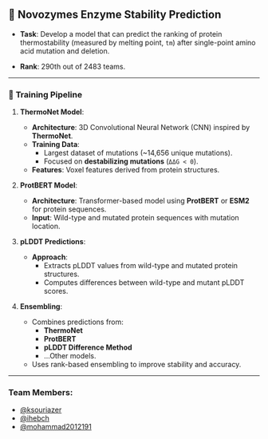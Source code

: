 ## 📝 **Novozymes Enzyme Stability Prediction**

- **Task**: Develop a model that can predict the ranking of protein thermostability (measured by melting point, `tm`) after single-point amino acid mutation and deletion.

- **Rank**: 290th out of 2483 teams.

---

### 📂 **Training Pipeline**

1. **ThermoNet Model**:
   - **Architecture**: 3D Convolutional Neural Network (CNN) inspired by **ThermoNet**.
   - **Training Data**: 
     - Largest dataset of mutations (~14,656 unique mutations).
     - Focused on **destabilizing mutations** (`ΔΔG < 0`).
   - **Features**: Voxel features derived from protein structures.

2. **ProtBERT Model**:
   - **Architecture**: Transformer-based model using **ProtBERT** or **ESM2** for protein sequences.
   - **Input**: Wild-type and mutated protein sequences with mutation location.

3. **pLDDT Predictions**:
   - **Approach**:
     - Extracts pLDDT values from wild-type and mutated protein structures.
     - Computes differences between wild-type and mutant pLDDT scores.
   
4. **Ensembling**:
   - Combines predictions from:
     - **ThermoNet**
     - **ProtBERT**
     - **pLDDT Difference Method**
     - ...Other models.
   - Uses rank-based ensembling to improve stability and accuracy.

---

### **Team Members**:
- [@ksouriazer](https://www.kaggle.com/ksouriazer)
- [@ihebch](https://www.kaggle.com/ihebch)
- [@mohammad2012191](https://www.kaggle.com/mohammad2012191)
